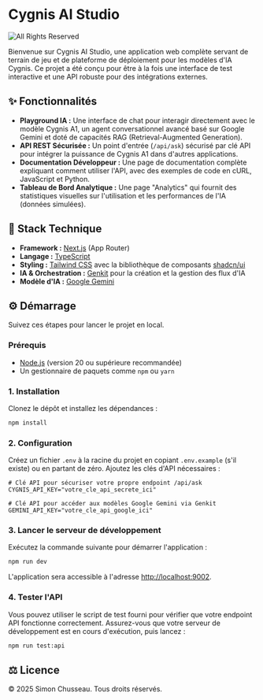 # Cygnis AI Studio

![All Rights Reserved](https://img.shields.io/badge/license-All%20Rights%20Reserved-red)

Bienvenue sur Cygnis AI Studio, une application web complète servant de terrain de jeu et de plateforme de déploiement pour les modèles d'IA Cygnis. Ce projet a été conçu pour être à la fois une interface de test interactive et une API robuste pour des intégrations externes.

## ✨ Fonctionnalités

-   **Playground IA :** Une interface de chat pour interagir directement avec le modèle Cygnis A1, un agent conversationnel avancé basé sur Google Gemini et doté de capacités RAG (Retrieval-Augmented Generation).
-   **API REST Sécurisée :** Un point d'entrée (`/api/ask`) sécurisé par clé API pour intégrer la puissance de Cygnis A1 dans d'autres applications.
-   **Documentation Développeur :** Une page de documentation complète expliquant comment utiliser l'API, avec des exemples de code en cURL, JavaScript et Python.
-   **Tableau de Bord Analytique :** Une page "Analytics" qui fournit des statistiques visuelles sur l'utilisation et les performances de l'IA (données simulées).

## 🚀 Stack Technique

-   **Framework :** [Next.js](https://nextjs.org/) (App Router)
-   **Langage :** [TypeScript](https://www.typescriptlang.org/)
-   **Styling :** [Tailwind CSS](https://tailwindcss.com/) avec la bibliothèque de composants [shadcn/ui](https://ui.shadcn.com/)
-   **IA & Orchestration :** [Genkit](https://firebase.google.com/docs/genkit) pour la création et la gestion des flux d'IA
-   **Modèle d'IA :** [Google Gemini](https://deepmind.google/technologies/gemini/)

## ⚙️ Démarrage

Suivez ces étapes pour lancer le projet en local.

### Prérequis

-   [Node.js](https://nodejs.org/) (version 20 ou supérieure recommandée)
-   Un gestionnaire de paquets comme `npm` ou `yarn`

### 1. Installation

Clonez le dépôt et installez les dépendances :

```bash
npm install
```

### 2. Configuration

Créez un fichier `.env` à la racine du projet en copiant `.env.example` (s'il existe) ou en partant de zéro. Ajoutez les clés d'API nécessaires :

```env
# Clé API pour sécuriser votre propre endpoint /api/ask
CYGNIS_API_KEY="votre_cle_api_secrete_ici"

# Clé API pour accéder aux modèles Google Gemini via Genkit
GEMINI_API_KEY="votre_cle_api_google_ici"
```

### 3. Lancer le serveur de développement

Exécutez la commande suivante pour démarrer l'application :

```bash
npm run dev
```

L'application sera accessible à l'adresse [http://localhost:9002](http://localhost:9002).

### 4. Tester l'API

Vous pouvez utiliser le script de test fourni pour vérifier que votre endpoint API fonctionne correctement. Assurez-vous que votre serveur de développement est en cours d'exécution, puis lancez :

```bash
npm run test:api
```

## ⚖️ Licence

© 2025 Simon Chusseau. Tous droits réservés.
